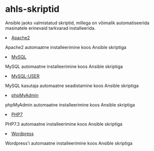 # ahls-skriptid
Ansible jaoks valmistatud skriptid, millega on võimalik automatiseerida masinatele erinevaid tarkvarad installeerida.

<li class="masthead__menu-item">
<a href="https://github.com/EnarJoesaar/ahls-skriptid/blob/Ansible-skirptid/Apache2.yml">Apache2</a>
</li>

Apache2 automaatne installeerimine koos Ansible skriptiga

<li class="masthead__menu-item">
<a href="https://github.com/EnarJoesaar/ahls-skriptid/blob/Ansible-skirptid/MySql.ymll">MySQL</a>
</li>

MySQL automaatne installeerimine koos Ansible skriptiga

<li class="masthead__menu-item">
<a href="https://github.com/EnarJoesaar/ahls-skriptid/blob/Ansible-skirptid/MySql-user.ymll">MySQL-USER</a>
</li>

MySQL kasutaja automaatne seadistamine koos Ansible skriptiga

<li class="masthead__menu-item">
<a href="https://github.com/EnarJoesaar/ahls-skriptid/blob/Ansible-skirptid/PhpMyAdmin.yml">phpMyAdmin</a>
</li>

phpMyAdmin automaatne installeerimine koos Ansible skriptiga

<li class="masthead__menu-item">
<a href="https://github.com/EnarJoesaar/ahls-skriptid/blob/Ansible-skirptid/php7.yml">PHP7</a>
</li>

PHP7.3 automaatne installeerimine koos Ansible skriptiga

<li class="masthead__menu-item">
<a href="https://github.com/EnarJoesaar/ahls-skriptid/blob/Ansible-skirptid/wordpress.yml">Wordpress</a>
</li>

Wordpress'i automaatne installeerimine koos Ansible skriptiga
